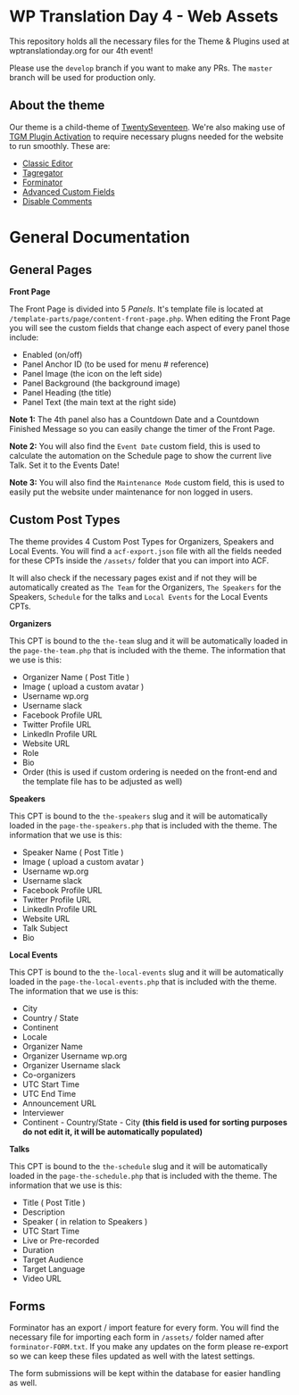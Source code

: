 # WP Translation Day 4 - Web Assets

This repository holds all the necessary files for the Theme & Plugins used at wptranslationday.org for our 4th event!

Please use the `develop` branch if you want to make any PRs. The `master` branch will be used for production only.

## About the theme

Our theme is a child-theme of [TwentySeventeen](https://wordpress.org/themes/twentyseventeen/). We're also making use of [TGM Plugin Activation](https://github.com/TGMPA/TGM-Plugin-Activation) to require necessary plugns needed for the website to run smoothly. These are:

- [Classic Editor](https://wordpress.org/plugins/classic-editor/)
- [Tagregator](https://wordpress.org/plugins/tagregator/)
- [Forminator](https://wordpress.org/plugins/forminator/)
- [Advanced Custom Fields](https://wordpress.org/plugins/advanced-custom-fields/)
- [Disable Comments](https://wordpress.org/plugins/disable-comments/)


# General Documentation

## General Pages

__Front Page__

The Front Page is divided into 5 _Panels_. It's template file is located at `/template-parts/page/content-front-page.php`. When editing the Front Page you will see the custom fields that change each aspect of every panel those include:

- Enabled (on/off)
- Panel Anchor ID (to be used for menu # reference)
- Panel Image (the icon on the left side)
- Panel Background (the background image)
- Panel Heading (the title)
- Panel Text (the main text at the right side)

__Note 1:__ The 4th panel also has a Countdown Date and a Countdown Finished Message so you can easily change the timer of the Front Page.

__Note 2:__ You will also find the `Event Date` custom field, this is used to calculate the automation on the Schedule page to show the current live Talk. Set it to the Events Date!

__Note 3:__ You will also find the `Maintenance Mode` custom field, this is used to easily put the website under maintenance for non logged in users.

## Custom Post Types

The theme provides 4 Custom Post Types for Organizers, Speakers and Local Events. You will find a `acf-export.json` file with all the fields needed for these CPTs inside the `/assets/` folder that you can import into ACF.

It will also check if the necessary pages exist and if not they will be automatically created as `The Team` for the Organizers, `The Speakers` for the Speakers, `Schedule` for the talks and `Local Events` for the Local Events CPTs.

__Organizers__

This CPT is bound to the `the-team` slug and it will be automatically loaded in the `page-the-team.php` that is included with the theme. The information that we use is this:

- Organizer Name ( Post Title )
- Image ( upload a custom avatar )
- Username wp.org
- Username slack
- Facebook Profile URL
- Twitter Profile URL
- LinkedIn Profile URL
- Website URL
- Role
- Bio
- Order (this is used if custom ordering is needed on the front-end and the template file has to be adjusted as well)

__Speakers__

This CPT is bound to the `the-speakers` slug and it will be automatically loaded in the `page-the-speakers.php` that is included with the theme. The information that we use is this:

- Speaker Name ( Post Title )
- Image ( upload a custom avatar )
- Username wp.org
- Username slack
- Facebook Profile URL
- Twitter Profile URL
- LinkedIn Profile URL
- Website URL
- Talk Subject
- Bio

__Local Events__

This CPT is bound to the `the-local-events` slug and it will be automatically loaded in the `page-the-local-events.php` that is included with the theme. The information that we use is this:

- City
- Country / State
- Continent
- Locale
- Organizer Name
- Organizer Username wp.org
- Organizer Username slack
- Co-organizers
- UTC Start Time
- UTC End Time
- Announcement URL
- Interviewer
- Continent - Country/State - City __(this field is used for sorting purposes do not edit it, it will be automatically populated)__

__Talks__

This CPT is bound to the `the-schedule` slug and it will be automatically loaded in the `page-the-schedule.php` that is included with the theme. The information that we use is this:

- Title ( Post Title )
- Description
- Speaker ( in relation to Speakers )
- UTC Start Time
- Live or Pre-recorded
- Duration
- Target Audience
- Target Language
- Video URL

## Forms

Forminator has an export / import feature for every form. You will find the necessary file for importing each form in `/assets/` folder named after `forminator-FORM.txt`. If you make any updates on the form please re-export so we can keep these files updated as well with the latest settings.

The form submissions will be kept within the database for easier handling as well.